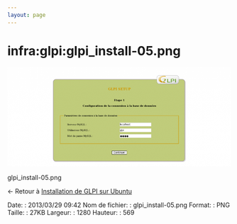 ```yaml
---
layout: page
---
```


infra:glpi:glpi\_install-05.png
===============================

[![glpi\_install-05.png](../../../assets/media/infra/glpi/glpi_install-05.png@cache=&w=900&h=400 "glpi_install-05.png")](../../../assets/media/infra/glpi/glpi_install-05.png@cache= "Afficher le fichier original")

glpi\_install-05.png

← Retour à [Installation de GLPI sur
Ubuntu](../../../infra/glpi/glpi-ubuntu-install.html "infra:glpi:glpi-ubuntu-install")

Date:
:   2013/03/29 09:42
Nom de fichier:
:   glpi\_install-05.png
Format:
:   PNG
Taille:
:   27KB
Largeur:
:   1280
Hauteur:
:   569

